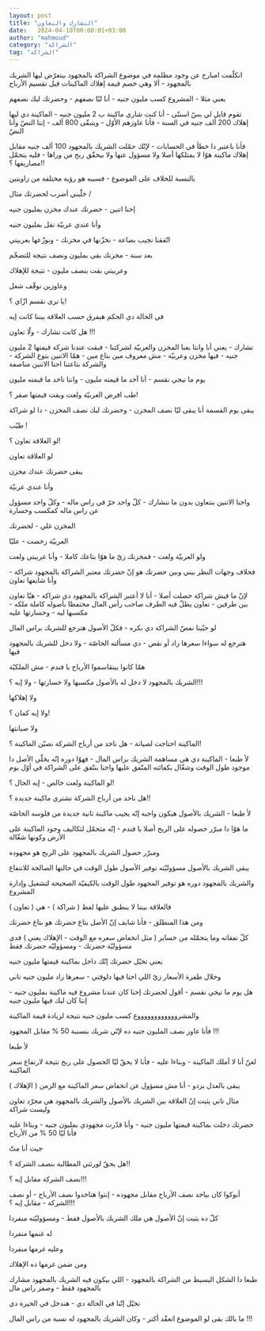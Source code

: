 ```yaml
---
layout: post
title: "التشارك والتعاون"
date:   2024-04-10T00:00:01+03:00
author: "mahmoud"
category: "الشراكة"
tag: "الشراكة"
---
```



اتكلّمت امبارح عن وجود مظلمة في موضوع الشراكة بالمجهود
بيتعرّض ليها الشريك بالمجهود - ألا وهي خصم قيمة إهلاك الماكينات قبل تقسيم
الأرباح




يعني مثلا - المشروع كسب مليون جنيه - أنا ليّا نصفهم -
وحضرتك ليك نصفهم

تقوم قايل لي بسّ استنّى - أنا كنت شاري ماكينة ب 2 مليون
جنيه - الماكينة دي ليها إهلاك 200 ألف جنيه في السنة - فأنا عاوزهم
الأوّل - ويتبقّى 800 ألف - إنتا النصّ وأنا النصّ




فأنا باعتبر دا خطأ في الحسابات - لإنّك حمّلت الشريك
بالمجهود 100 ألف جنيه مقابل إهلاك ماكينة هوّا لا يمتلكها أصلا ولا مسؤول
عنها ولا بيحقّق ربح من وراها - فليه يتحمّل مصاريفها ؟!!




بالنسبة للخلاف على الموضوع - فسببه هو رؤية مختلفة من
زاويتين

خلّيني أضرب لحضرتك مثال /




إحنا اتنين - حضرتك عندك مخزن بمليون جنيه

وأنا عندي عربيّة نقل بمليون جنيه

اتّفقنا نجيب بضاعة - نخزّنها في مخزنك - ونوزّعها
بعربيتي

بعد سنة - مخزنك بقى بمليون ونصف نتيجة للتضخّم

وعربيتي بقت بنصف مليون - نتيجة للإهلاك

وعاوزين نوقّف شغل

يا ترى نقسم ازّاي ؟!




في الحالة دي الحكم هيفرق حسب العلاقة بيننا كانت
إيه

هل كانت تشارك - ولّا تعاون !!!




تشارك - يعني أنا وانتا بعنا المخزن والعربيّة لشركتنا -
فبقت عندنا شركة قيمتها 2 مليون جنيه - فيها مخزن وعربيّة - مش معروف مين
بتاع مين - همّا الاتنين بتوع الشركة - والشركة بتاعتنا احنا الاتنين
مناصفة

يوم ما نيجي نقسم - أنا آخد ما قيمته مليون - وانتا تاخد
ما قيمته مليون




طب افرض العربيّة ولعت وبقت قيمتها صفر ؟!

يبقى يوم القسمة أنا يبقى ليّا نصف المخزن - وحضرتك ليك نصف
المخزن - دا لو شراكة




طيّب !

لو العلاقة تعاون ؟!




لو العلاقة تعاون

يبقى حضرتك عندك مخزن

وأنا عندي عربيّة

واحنا الاتنين بنتعاون بدون ما نتشارك - كلّ واحد حرّ في راس
ماله - وكلّ واحد مسؤول عن راس ماله كمكسب وخسارة




المخزن غلي - لحضرتك

العربيّة رخصت - عليّا

ولو العربيّة ولعت - فمخزنك زيّ ما هوّا بتاعك كاملا - وأنا
عربيتي ولعت




فخلاف وجهات النظر بيني وبين حضرتك هو إنّ حضرتك معتبر
الشراكة بالمجهود شراكة - وأنا شايفها تعاون




لإنّ ما فيش شراكة حصلت أصلا - أنا لا أعتبر الشراكة
بالمجهود دي شراكة - هيّا تعاون بين طرفين - تعاون يظلّ فيه الطرف صاحب رأس
المال محتفظا بأصوله كاملة ملكه - مكسبها ليه - وخسارتها عليه




لو حبّينا نفضّ الشراكة دي بكره - فكلّ الأصول هترجع للشريك
براس المال

هترجع له سواءا سعرها زاد أو نقص - دي مسألته الخاصّة - ولا
دخل للشريك بالمجهود فيها

همّا كانوا بيتقاسموا الأرباح يا فندم - مش الملكيّة




الشريك بالمجهود لا دخل له بالأصول مكسبها ولا خسارتها -
ولا إيه ؟!!!

ولا إهلاكها




ولا إيه كمان ؟!

ولا صيانتها




الماكينة احتاجت لصيانة - هل ناخد من أرباح الشركة نصيّن
الماكينة ؟!

لأ طبعا - الماكينة دي هي مساهمة الشريك براس المال - فهوّا
دوره إنّه يخلّي الأصل دا موجود طول الوقت وشغّال بكفائته المتّفق عليها واحنا
بنتّفق على الشراكة في أوّل يوم




لو الماكينة ولعت خالص - إيه الحال ؟!

هل ناخد من أرباح الشركة نشتري ماكينة جديدة ؟!!

لأ طبعا - الشريك بالأصول هيكون واجبه إنّه يجيب ماكينة
تانية جديدة من فلوسه الخاصّة

ما هوّا دا مبرّر حصوله على الربح أصلا يا فندم - إنّه متحمّل
لتكاليف وجود الماكينة على الأرض وكونها شغّالة

ومبرّر حصول الشريك بالمجهود على الربح هو مجهوده




يبقى الشريك بالأصول مسؤوليّته توفير الأصول طول الوقت في
حالتها الصالحة للانتفاع

والشريك بالمجهود دوره هو توفير المجهود طول الوقت
بالكيفيّة الصحيحة لتشغيل وإدارة المشروع




فالعلاقة بيننا لا ينطبق عليها لفظ ( شراكة ) - هي (
تعاون )

ومن هذا المنطلق - فأنا شايف إنّ الأصل بتاع حضرتك هو بتاع
حضرتك

كلّ نفقاته وما يتحمّله من خساير ( مثل انخفاض سعره مع
الوقت - الإهلاك يعني ) فدي مسؤوليّة حضرتك - ومسؤوليّه حضرتك فقط




يعني تخيّل حضرتك إنّك داخل بماكينة قيمتها مليون
جنيه

وخلال طفرة الأسعار زيّ اللي احنا فيها دلوقتي - سعرها زاد
مليون جنيه تاني

هل يوم ما نيجي نقسم - أقول لحضرتك إحنا كان عندنا مشروع
فيه ماكينة بمليون جنيه - إنتا كان ليك فيها مليون جنيه

والمشرووووووووووووع كسب مليون جنيه نتيجة لزيادة قيمة
الماكينة

فأنا عاوز نصف المليون جنيه ده لإنّي شريك بنسنبة 50 %
مقابل المجهود !!!




لأ طبعا

لغنّ أنا لا أملك الماكينة - وبناءا عليه - فأنا لا يحقّ ليّا
الحصول على ربح نتيجة لارتفاع سعر الماكينة

يبقى بالعدل بردو - أنا مش مسؤول عن انخفاض سعر الماكينة
مع الزمن ( الإهلاك )




مثال تاني يثبت إنّ العلاقة بين الشريك بالأصول والشريك
بالمجهود هي مجرّد تعاون وليست شراكة

حضرتك دخلت بماكينة قيمتها مليون جنيه - وأنا قدّرت مجهودي
بمليون جنيه - وبناءا عليه فأنا ليّا 50 % من الأرباح




جيت أنا متّ

هل يحقّ لورثتي المطالبة بنصف الشركة ؟!!




نصف الشركة مقابل إيه ؟!!!

أبوكوا كان بياخد نصف الأرباح مقابل مجهوده - إنتوا
هتاخدوا نصف الأرباح - أو نصف الشركة - مقابل إيه ؟!!!




كلّ ده يثبت إنّ الأصول هي ملك الشريك بالأصول فقط -
ومسؤوليّته منفردا

له غنمها منفردا

وعليه غرمها منفردا

ومن ضمن غرمها ده الإهلاك




طبعا دا الشكل البسيط من الشراكة بالمجهود - اللي بيكون
فيه الشريك بالمجهود مشارك بالمجهود فقط - وصفر راس مال




تخيّل إنّنا في الحالة دي - هندخل في الحيرة دي

ما بالك بقى لو الموضوع اتعقّد أكتر - وكان الشريك بالمجهود
له نسبة من راس المال !!!
